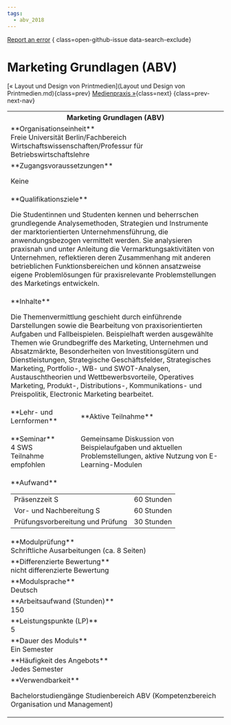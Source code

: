 ```yaml
---
tags:
  - abv_2018
---
```

[Report an error](https://github.com/SGSSGene/FUB-SUP/issues/new?title=Error%20in%20%22Marketing%20Grundlagen%20%28ABV%29%22&body=There%20seems%20to%20be%20an%20error%20in%20module%20%22Marketing%20Grundlagen%20%28ABV%29%22%2E%0A%0A%3CDescribe%20here%20a%20slightly%20more%20detailed%20description%20of%20what%20is%20wrong%3E&labels=bug)
{ class=open-github-issue data-search-exclude}

# Marketing Grundlagen (ABV)

[« Layout und Design von Printmedien](Layout und Design von Printmedien.md){class=prev}
[Medienpraxis »](Medienpraxis.md){class=next}
{class=prev-next-nav}

<table markdown id="moduledesc">
<tr markdown class="moduledesc_head"><th colspan="2">Marketing Grundlagen (ABV) </th></tr>
<tr markdown><td colspan="2">**Organisationseinheit**   <br>Freie Universität Berlin/Fachbereich Wirtschaftswissenschaften/Professur für Betriebswirtschaftslehre</td></tr>


<tr markdown><td colspan="2">**Zugangsvoraussetzungen** <br>

Keine


</td></tr>
<tr markdown><td colspan="2">**Qualifikationsziele**    <br>

Die Studentinnen und Studenten kennen und beherrschen grundlegende
Analysemethoden, Strategien und Instrumente der marktorientierten
Unternehmensführung, die anwendungsbezogen vermittelt werden. Sie
analysieren praxisnah und unter Anleitung die Vermarktungsaktivitäten von
Unternehmen, reflektieren deren Zusammenhang mit anderen betrieblichen
Funktionsbereichen und können ansatzweise eigene Problemlösungen für
praxisrelevante Problemstellungen des Marketings entwickeln.


</td></tr>
<tr markdown><td colspan="2">**Inhalte**                <br>

Die Themenvermittlung geschieht durch einführende Darstellungen sowie die
Bearbeitung von praxisorientierten Aufgaben und Fallbeispielen. Beispielhaft
werden ausgewählte Themen wie Grundbegriffe des Marketing, Unternehmen und
Absatzmärkte, Besonderheiten von Investitionsgütern und Dienstleistungen,
Strategische Geschäftsfelder, Strategisches Marketing, Portfolio-, WB- und
SWOT-Analysen, Austauschtheorien und Wettbewerbsvorteile, Operatives
Marketing, Produkt-, Distributions-, Kommunikations- und Preispolitik,
Electronic Marketing bearbeitet.


</td></tr>

<tr markdown><td>**Lehr- und Lernformen**</td><td>**Aktive Teilnahme**</td></tr>
<tr markdown><td> **Seminar** <br>4 SWS <br> Teilnahme empfohlen</td><td>

Gemeinsame Diskussion von Beispielaufgaben und aktuellen Problemstellungen, aktive Nutzung von E-Learning-Modulen
</td></tr>
<tr markdown><td colspan="2">**Aufwand**                <br>
<table class="aufwand_table">
<tr><td>Präsenzzeit S</td><td>60 Stunden</td></tr>
<tr><td>Vor- und Nachbereitung S</td><td>60 Stunden</td></tr>
<tr><td>Prüfungsvorbereitung und Prüfung</td><td>30 Stunden</td></tr>
</table>

</td></tr>
<tr markdown><td colspan="2">**Modulprüfung**             <br>Schriftliche Ausarbeitungen (ca. 8 Seiten)


</td></tr>
<tr markdown><td colspan="2">**Differenzierte Bewertung** <br>nicht differenzierte Bewertung

</td></tr>
<tr markdown><td colspan="2">**Modulsprache**             <br>Deutsch</td></tr>
<tr markdown><td colspan="2">**Arbeitsaufwand (Stunden)** <br>150</td></tr>
<tr markdown><td colspan="2">**Leistungspunkte (LP)**     <br>5</td></tr>
<tr markdown><td colspan="2">**Dauer des Moduls**         <br>Ein Semester</td></tr>
<tr markdown><td colspan="2">**Häufigkeit des Angebots**  <br>Jedes Semester</td></tr>
<tr markdown><td colspan="2">**Verwendbarkeit**           <br>

Bachelorstudiengänge Studienbereich ABV (Kompetenzbereich Organisation und
Management)


</td></tr>


</table>
